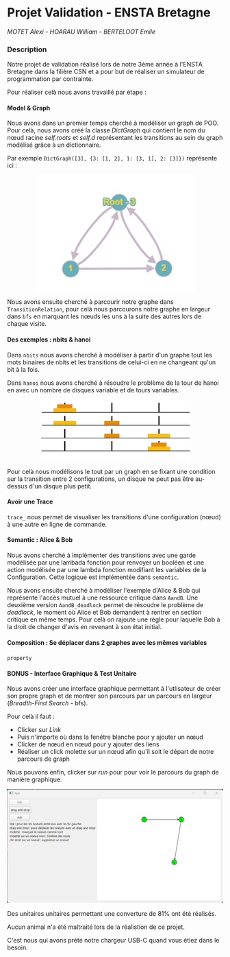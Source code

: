 # Projet Validation - ENSTA Bretagne
*MOTET Alexi - HOARAU William - BERTELOOT Emile*

### Description
Notre projet de validation réalisé lors de notre 3ème année à l'ENSTA Bretagne 
dans la filière CSN et a pour but de réaliser un simulateur de programmation par contrainte.

Pour réaliser celà nous avons travaillé par étape :

#### Model & Graph
Nous avons dans un premier temps cherché à modéliser un graph de POO. Pour celà, nous avons créé la classe *DictGraph* qui contient le nom du nœud racine *self.roots* et *self.d* représentant les transitions au sein du graph modélisé grâce à un dictionnaire.

Par exemple ``DictGraph([3], {3: [1, 2], 1: [3, 1], 2: [3]})`` représente ici :

<p align="center"> <img src="resources/img_1.png">

Nous avons ensuite cherché à parcourir notre graphe dans ``TransitionRelation``, pour celà nous parcourons notre graphe en largeur dans ``bfs`` en marquant les nœuds les uns à la suite des autres lors de chaque visite.

#### Des exemples : nbits & hanoi

Dans ``nbits`` nous avons cherché à modéliser à partir d'un graphe tout les mots binaires de nbits et les transitions de celui-ci en ne changeant qu'un bit à la fois.

Dans ``hanoi`` nous avons cherché à résoudre le problème de la tour de hanoi en avec un nombre de disques variable et de tours variables.
<p align="center"> <img src="resources/img_2.png">

Pour celà nous modélisons le tout par un graph en se fixant une condition sur la transition entre 2 configurations, un disque ne peut pas être au-dessus d'un disque plus petit.

#### Avoir une Trace

``trace_`` nous permet de visualiser les transitions d'une configuration (nœud) à une autre en ligne de commande.

#### Semantic  : Alice & Bob

Nous avons cherché à implémenter des transitions avec une garde modélisée par une lambada fonction pour renvoyer un booléen et une action modélisée par une lambda fonction modifiant les variables de la Configuration. Cette logique est implémentée dans ``semantic``.

Nous avons ensuite cherché à modéliser l'exemple d'Alice & Bob qui représente l'accès mutuel à une ressource critique dans ``AandB``.
Une deuxième version ``AandB_deadlock`` permet de résoudre le problème de *deadlock*, le moment où Alice et Bob demandent à rentrer en section critique en même temps. Pour celà on rajoute une règle pour laquelle Bob à la droit de changer d'avis en revenant à son état initial.

#### Composition : Se déplacer dans 2 graphes avec les mêmes variables

``property``

#### BONUS - Interface Graphique & Test Unitaire

Nous avons créer une interface graphique permettant à l'utlisateur de créer son propre graph et de montrer son parcours par un parcours en largeur (*Breadth-First Search* - bfs).

Pour celà il faut :

* Clicker sur *Link*
* Puis n'importe où dans la fenêtre blanche pour y ajouter un nœud
* Clicker de nœud en nœud pour y ajouter des liens
* Réaliser un click molette sur un nœud afin qu'il soit le départ de notre parcours de graph

Nous pouvons enfin, clicker sur *run* pour pour voir le parcours du graph de manière graphique.
<p align="center"> <img src="resources/img.png">

Des unitaires unitaires permettant une converture de 81% ont été réalisés.

Aucun animal n'a été maltraité lors de la réalistion de ce projet.

C'est nous qui avons prété notre chargeur USB-C quand vous étiez dans le besoin.
